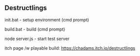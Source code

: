 Destructlings
-------------


init.bat - setup environment (cmd prompt)

build.bat - build (cmd prompt)

node server.js - start test server


itch page /w playable build: https://chadams.itch.io/destructlings

